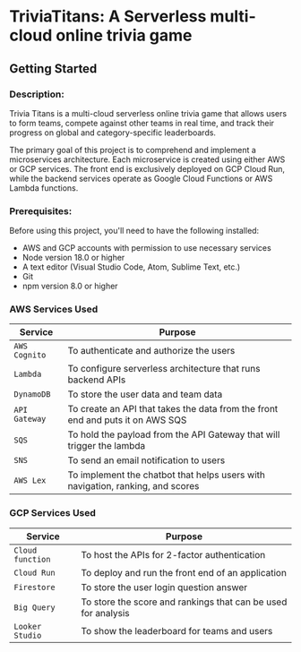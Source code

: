 # TriviaTitans: A Serverless multi-cloud online trivia game

## Getting Started

### **Description:**

Trivia Titans is a multi-cloud serverless online trivia game that allows users to form teams, compete against other teams in real time, and track their progress on global and category-specific leaderboards.

The primary goal of this project is to comprehend and implement a microservices architecture. Each microservice is created using either AWS or GCP services. The front end is exclusively deployed on GCP Cloud Run, while the backend services operate as Google Cloud Functions or AWS Lambda functions.

### **Prerequisites:**

Before using this project, you'll need to have the following installed:

- AWS and GCP accounts with permission to use necessary services
- Node version 18.0 or higher 
- A text editor (Visual Studio Code, Atom, Sublime Text, etc.)
- Git
- npm version 8.0 or higher

### **AWS Services Used**

| Service | Purpose |
| --- | --- |
| `AWS Cognito` | To authenticate and authorize the users|
| `Lambda` | To configure serverless architecture that runs backend APIs |
| `DynamoDB` | To store the user data and team data  |
| `API Gateway` | To create an API that takes the data from the front end and puts it on AWS SQS  |
| `SQS` | To hold the payload from the API Gateway that will trigger the lambda  |
| `SNS` | To send an email notification to users |
| `AWS Lex` | To implement the chatbot that helps users with navigation, ranking, and scores  |


### **GCP Services Used**

| Service | Purpose |
| --- | --- |
| `Cloud function` | To host the APIs for 2-factor authentication |
| `Cloud Run` | To deploy and run the front end of an application |
| `Firestore` | To store the user login question answer |
| `Big Query` | To store the score and rankings that can be used for analysis  |
| `Looker Studio` | To show the leaderboard for teams and users |
